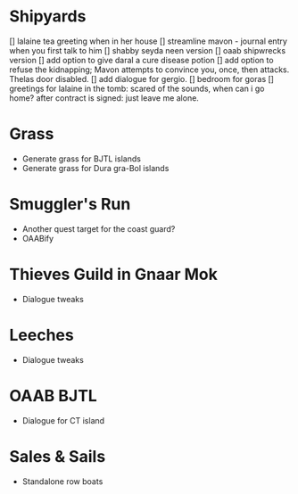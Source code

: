 

Shipyards
=============
[] lalaine tea greeting when in her house
[] streamline mavon - journal entry when you first talk to him
[] shabby seyda neen version
[] oaab shipwrecks version
[] add option to give daral a cure disease potion
[] add option to refuse the kidnapping; Mavon attempts to convince you, once, then attacks. Thelas door disabled.
[] add dialogue for gergio. 
[] bedroom for goras
[] greetings for lalaine in the tomb: scared of the sounds, when can i go home? after contract is signed: just leave me alone.

Grass
====================
- Generate grass for BJTL islands
- Generate grass for Dura gra-Bol islands

Smuggler's Run
======================
- Another quest target for the coast guard?
- OAABify

Thieves Guild in Gnaar Mok
=======================
- Dialogue tweaks

Leeches
=======================
- Dialogue tweaks

OAAB BJTL
=========================
- Dialogue for CT island

Sales & Sails
=========================
- Standalone row boats